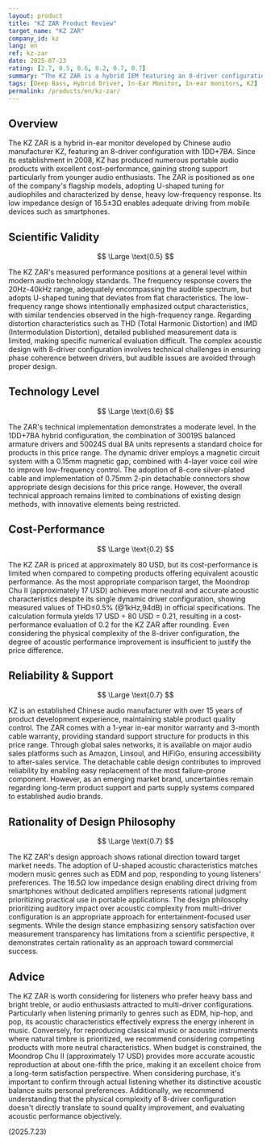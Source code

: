 ```yaml
---
layout: product
title: "KZ ZAR Product Review"
target_name: "KZ ZAR"
company_id: kz
lang: en
ref: kz-zar
date: 2025-07-23
rating: [2.7, 0.5, 0.6, 0.2, 0.7, 0.7]
summary: "The KZ ZAR is a hybrid IEM featuring an 8-driver configuration with 1DD+7BA. Its U-shaped acoustic characteristics deliver impactful deep bass and clear treble, but performance differences compared to competing products are limited, with room for improvement in cost-performance."
tags: [Deep Bass, Hybrid Driver, In-Ear Monitor, In-ear monitors, KZ]
permalink: /products/en/kz-zar/
---
```

## Overview

The KZ ZAR is a hybrid in-ear monitor developed by Chinese audio manufacturer KZ, featuring an 8-driver configuration with 1DD+7BA. Since its establishment in 2008, KZ has produced numerous portable audio products with excellent cost-performance, gaining strong support particularly from younger audio enthusiasts. The ZAR is positioned as one of the company's flagship models, adopting U-shaped tuning for audiophiles and characterized by dense, heavy low-frequency response. Its low impedance design of 16.5±3Ω enables adequate driving from mobile devices such as smartphones.

## Scientific Validity

$$ \Large \text{0.5} $$

The KZ ZAR's measured performance positions at a general level within modern audio technology standards. The frequency response covers the 20Hz-40kHz range, adequately encompassing the audible spectrum, but adopts U-shaped tuning that deviates from flat characteristics. The low-frequency range shows intentionally emphasized output characteristics, with similar tendencies observed in the high-frequency range. Regarding distortion characteristics such as THD (Total Harmonic Distortion) and IMD (Intermodulation Distortion), detailed published measurement data is limited, making specific numerical evaluation difficult. The complex acoustic design with 8-driver configuration involves technical challenges in ensuring phase coherence between drivers, but audible issues are avoided through proper design.

## Technology Level

$$ \Large \text{0.6} $$

The ZAR's technical implementation demonstrates a moderate level. In the 1DD+7BA hybrid configuration, the combination of 30019S balanced armature drivers and 50024S dual BA units represents a standard choice for products in this price range. The dynamic driver employs a magnetic circuit system with a 0.15mm magnetic gap, combined with 4-layer voice coil wire to improve low-frequency control. The adoption of 8-core silver-plated cable and implementation of 0.75mm 2-pin detachable connectors show appropriate design decisions for this price range. However, the overall technical approach remains limited to combinations of existing design methods, with innovative elements being restricted.

## Cost-Performance

$$ \Large \text{0.2} $$

The KZ ZAR is priced at approximately 80 USD, but its cost-performance is limited when compared to competing products offering equivalent acoustic performance. As the most appropriate comparison target, the Moondrop Chu II (approximately 17 USD) achieves more neutral and accurate acoustic characteristics despite its single dynamic driver configuration, showing measured values of THD≤0.5% (@1kHz,94dB) in official specifications. The calculation formula yields 17 USD ÷ 80 USD = 0.21, resulting in a cost-performance evaluation of 0.2 for the KZ ZAR after rounding. Even considering the physical complexity of the 8-driver configuration, the degree of acoustic performance improvement is insufficient to justify the price difference.

## Reliability & Support

$$ \Large \text{0.7} $$

KZ is an established Chinese audio manufacturer with over 15 years of product development experience, maintaining stable product quality control. The ZAR comes with a 1-year in-ear monitor warranty and 3-month cable warranty, providing standard support structure for products in this price range. Through global sales networks, it is available on major audio sales platforms such as Amazon, Linsoul, and HiFiGo, ensuring accessibility to after-sales service. The detachable cable design contributes to improved reliability by enabling easy replacement of the most failure-prone component. However, as an emerging market brand, uncertainties remain regarding long-term product support and parts supply systems compared to established audio brands.

## Rationality of Design Philosophy

$$ \Large \text{0.7} $$

The KZ ZAR's design approach shows rational direction toward target market needs. The adoption of U-shaped acoustic characteristics matches modern music genres such as EDM and pop, responding to young listeners' preferences. The 16.5Ω low impedance design enabling direct driving from smartphones without dedicated amplifiers represents rational judgment prioritizing practical use in portable applications. The design philosophy prioritizing auditory impact over acoustic complexity from multi-driver configuration is an appropriate approach for entertainment-focused user segments. While the design stance emphasizing sensory satisfaction over measurement transparency has limitations from a scientific perspective, it demonstrates certain rationality as an approach toward commercial success.

## Advice

The KZ ZAR is worth considering for listeners who prefer heavy bass and bright treble, or audio enthusiasts attracted to multi-driver configurations. Particularly when listening primarily to genres such as EDM, hip-hop, and pop, its acoustic characteristics effectively express the energy inherent in music. Conversely, for reproducing classical music or acoustic instruments where natural timbre is prioritized, we recommend considering competing products with more neutral characteristics. When budget is constrained, the Moondrop Chu II (approximately 17 USD) provides more accurate acoustic reproduction at about one-fifth the price, making it an excellent choice from a long-term satisfaction perspective. When considering purchase, it's important to confirm through actual listening whether its distinctive acoustic balance suits personal preferences. Additionally, we recommend understanding that the physical complexity of 8-driver configuration doesn't directly translate to sound quality improvement, and evaluating acoustic performance objectively.

(2025.7.23)